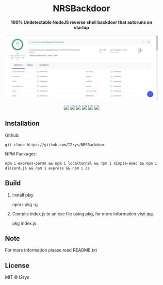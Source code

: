 <h1 align="center">NRSBackdoor</h1>
<h4 align="center">100% Undetectable NodeJS reverse shell backdoor that autoruns on startup</h4>
</p>
	<img src="https://github.com/I2rys/NRSBackdoor/raw/main/preview.PNG?raw=true"></img>
<p align="center">
	<a href="https://github.com/I2rys/NRSBackdoor/blob/main/LICENSE"><img src="https://img.shields.io/github/license/I2rys/NRSBackdoor?style=flat-square"></img></a>
	<a href="https://github.com/I2rys/NRSBackdoor"><img src="https://bettercodehub.com/edge/badge/I2rys/NRSBackdoor?branch=main"></a>
	<a href="https://github.com/I2rys/NRSBackdoor/issues"><img src="https://img.shields.io/github/issues/I2rys/NRSBackdoor.svg"></img></a>
	<a href="https://github.com/I2rys/NRSBackdoor"><img src="https://img.shields.io/badge/version-1.0.1-orange"></img></a>
	<a href="https://nodejs.org/"><img src="https://img.shields.io/badge/-Nodejs-green?style=flat-square&logo=Node.js"></img></a>
	<a href="https://en.wikipedia.org/wiki/VBScript#:~:text=VBScript%20(%22Microsoft%20Visual%20Basic%20Scripting,and%20other%20advanced%20programming%20constructs."><img src="https://img.shields.io/badge/VBS-0175C2?style=flat-squire&logo=vbs&logoColor=white"></img></a>
</p>


## Installation
Github:

    git clone https://github.com/I2rys/NRSBackdoor

NPM Packages:

    npm i express-param && npm i localtunnel && npm i simple-exec && npm i discord.js && npm i express && npm i os
    
## Build
 1. Install [pkg](https://www.npmjs.com/package/pkg).
 

    npm i pkg -g

 2. Compile index.js to an exe file using pkg, for more information visit [me](https://www.npmjs.com/package/pkg).

    pkg index.js


## Note
For more information please read README.txt

## License
MIT © I2rys
